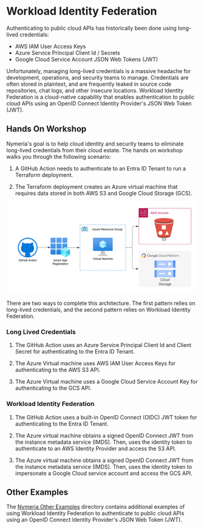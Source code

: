 # Workload Identity Federation

Authenticating to public cloud APIs has historically been done using long-lived credentials:

* AWS IAM User Access Keys
* Azure Service Principal Client Id / Secrets
* Google Cloud Service Account JSON Web Tokens (JWT)

Unfortunately, managing long-lived credentials is a massive headache for development, operations, and security teams to manage. Credentials are often stored in plaintext, and are frequently leaked in source code repositories, chat logs, and other insecure locations. Workload Identity Federation is a cloud-native capability that enables authentication to public cloud APIs using an OpenID Connect Identity Provider's JSON Web Token (JWT).

## Hands On Workshop

Nymeria's goal is to help cloud identity and security teams to eliminate long-lived credentials from their cloud estate. The hands on workshop walks you through the following scenario:

1. A GitHub Action needs to authenticate to an Entra ID Tenant to run a Terraform deployment.

1. The Terraform deployment creates an Azure virtual machine that requires data stored in both AWS S3 and Google Cloud Storage (GCS).

![](./img/cross-cloud-resources.png)

There are two ways to complete this architecture. The first pattern relies on long-lived credentials, and the second pattern relies on Workload Identity Federation.

### Long Lived Credentials

1. The GitHub Action uses an Azure Service Principal Client Id and Client Secret for authenticating to the Entra ID Tenant.

1. The Azure Virtual machine uses AWS IAM User Access Keys for authenticating to the AWS S3 API.

1. The Azure Virtual machine uses a Google Cloud Service Account Key for authenticating to the GCS API.

### Workload Identity Federation

1. The GitHub Action uses a built-in OpenID Connect (OIDC) JWT token for authenticating to the Entra ID Tenant.

1. The Azure virtual machine obtains a signed OpenID Connect JWT from the instance metadata service (IMDS). Then, uses the identity token to authenticate to an AWS Identity Provider and access the S3 API.

1. The Azure virtual machine obtains a signed OpenID Connect JWT from the instance metadata service (IMDS). Then, uses the identity token to impersonate a Google Cloud service account and access the GCS API.

## Other Examples

The [Nymeria Other Examples](https://github.com/pumasecurity/nymeria/tree/main/src/other_examples) directory contains additional examples of using Workload Identity Federation to authenticate to public cloud APIs using an OpenID Connect Identity Provider's JSON Web Token (JWT).
